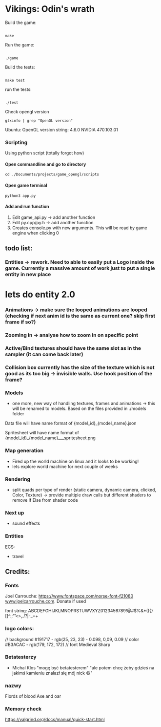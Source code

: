 # Vikings: Odin's wrath

Build the game:

```{commandline}

make
```

Run the game:


```{commandline}

./game
```


Build the tests:

```{commandline}

make test
```

run the tests:

```{commandline}

./test
```


Check opengl version
```{commandline}
glxinfo | grep "OpenGL version"
```

Ubuntu:
OpenGL version string: 4.6.0 NVIDIA 470.103.01


### Scripting
Using python script (totally forgot how)

#### Open commandline and go to directory
```{commandline}
cd ./Documents/projects/game_opengl/scripts
```
 
#### Open game terminal
```{commandline}
python3 app.py
```

#### Add and run function

1) Edit game_api.py -> add another function
2) Edit py.cpp/py.h -> add another function
3) Creates console.py with new arguments. This will be read by game engine when clicking 0


## todo list:

### Entities -> rework. Need to able to easily put a Logo inside the game. Currently a massive amount of work just to put a single entity in new place
# lets do entity 2.0

### Animations -> make sure the looped animations are looped (checking if next anim id is the same as current one? skip first frame if so?)
### Zooming in -> analyse how to zoom in on specific point 
### Active/Bind textures should have the same slot as in the sampler (it can come back later)
### Collision box currently has the size of the texture which is not good as its too big -> invisible walls. Use hook position of the frame?


### Models
- one more, new way of handling textures, frames and animations -> this will be renamed to models. Based on the files provided in ./models folder

Data file will have name format of {model_id}_{model_name}.json

Spritesheet will have name format of {model_id}_{model_name}___spritesheet.png


### Map generation

- Fired up the world machine on linux and it looks to be working!
- lets explore world machine for next couple of weeks


### Rendering
- split quads per type of render (static camera, dynamic camera, clicked, Color, Texture) -> provide multiple draw calls but different shaders to remove If Else from shader code


### Next up
- sound effects


### Entities
ECS:
 - travel


## Credits:


### Fonts
Joel Carrouche: https://www.fontspace.com/norse-font-f21080 www.joelcarrouche.com. Donate if used


font string:
ABCDEFGHIJKLMNOPRSTUWVXYZ0123456789!@#$%&*(){}[]^:;”’<>,./?|\-_=+



### logo colors:
// background
#191717 - rgb(25, 23, 23)  - 0.098, 0,09, 0.09
// color
#B3ACAC - rgb(179, 172, 172)
// font
Medieval Sharp



### Betatesterzy
- Michal Klos "mogę być betatesterem" "ale potem chcę żeby gdzieś na jakimś kamieniu znalazł się mój nick 😃"



### nazwy 
Fiords of blood
Axe and oar



### Memory check

https://valgrind.org/docs/manual/quick-start.html